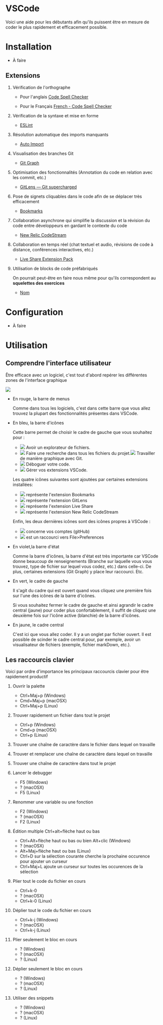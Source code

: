 # **VSCode**
Voici une aide pour les débutants afin qu'ils puissent être en mesure de coder le plus rapidement et efficacement possible.

# Installation
- À faire
## Extensions
1. Vérification de l'orthographe
   - Pour l'anglais [Code Spell Checker](https://marketplace.visualstudio.com/items?itemName=streetsidesoftware.code-spell-checker "cliquer sur ce lien")

   - Pour le Français [French - Code Spell Checker](https://marketplace.visualstudio.com/items?itemName=streetsidesoftware.code-spell-checker-french "cliquer sur ce lien")

2. Vérification de la syntaxe et mise en forme
   - [ESLint](https://marketplace.visualstudio.com/items?itemName=dbaeumer.vscode-eslint "cliquer sur ce lien")

3. Résolution automatique des imports manquants
   - [Auto Import](https://marketplace.visualstudio.com/items?itemName=steoates.autoimport "cliquer sur ce lien")

4. Visualisation des branches Git 
   - [Git Graph](https://marketplace.visualstudio.com/items?itemName=dbaeumer.vscode-eslint "cliquer sur ce lien")

5. Optimisation des fonctionnalités (Annotation du code en relation avec les commit, etc.)
   - [GitLens — Git supercharged](https://marketplace.visualstudio.com/items?itemName=eamodio.gitlens "cliquer sur ce lien")

6. Pose de signets cliquables dans le code afin de se déplacer très efficacement
   - [Bookmarks](https://marketplace.visualstudio.com/items?itemName=alefragnani.Bookmarks "cliquer sur ce lien")

7. Collaboration asynchrone qui simplifie la discussion et la révision du code entre développeurs en gardant le contexte du code
   - [New Relic CodeStream](https://marketplace.visualstudio.com/items?itemName=CodeStream.codestream "cliquer sur ce lien")

8. Collaboration en temps réel (chat textuel et audio, révisions de code à distance, conférences interactives, etc.)
   - [Live Share Extension Pack](https://marketplace.visualstudio.com/items?itemName=MS-vsliveshare.vsliveshare-pack "cliquer sur ce lien")

9. Utilisation de blocks de code préfabriqués
   
   On pourrait peut-être en faire nous même pour qu'ils correspondent au **squelettes des exercices**
   - [Nom](https:// "cliquer sur ce lien")

# Configuration
- À faire
# Utilisation
## Comprendre l'interface utilisateur
Être efficace avec un logiciel, c'est tout d'abord repérer les différentes zones de l'interface graphique

![](img/tutoVSCode/interfaceGeneraleVSCodeAvecCadres.png)
- En rouge, la barre de menus
  
  Comme dans tous les logiciels, c'est dans cette barre que vous allez trouvez la plupart des fonctionnalités présentes dans VSCode.
- En bleu, la barre d'icônes

  Cette barre permet de choisir le cadre de gauche que vous souhaitez pour :
   - ![](img/tutoVSCode/) Avoir un explorateur de fichiers.
   - ![](img/tutoVSCode/) Faire une recherche dans tous les fichiers du projet.![](img/tutoVSCode/) Travailler de manière graphique avec Git.
   - ![](img/tutoVSCode/) Déboguer votre code.
   - ![](img/tutoVSCode/) Gérer vos extensions VSCode.

  Les quatre icônes suivantes sont ajoutées par certaines extensions installées:
   - ![](img/tutoVSCode/) représente l'extension Bookmarks
   - ![](img/tutoVSCode/) représente l'extension GitLens
   - ![](img/tutoVSCode/) représente l'extension Live Share
   - ![](img/tutoVSCode/) représente l'extension New Relic CodeStream
  
  Enfin, les deux dernières icônes sont des icônes propres à VSCode :
   - ![](img/tutoVSCode/) concerne vos comptes (gitHub)
   - ![](img/tutoVSCode/) est un raccourci vers File>Preferences


- En violet,la barre d'état
  
  Comme la barre d'icônes, la barre d'état est très importante car VSCode donne beaucoup de renseignements (Branche sur laquelle vous vous trouvez, type de fichier sur lequel vous codez, etc.) dans celle-ci. De plus, certaines extensions (Git Graph) y place leur raccourci. Etc.


- En vert, le cadre de gauche

   Il s'agit du cadre qui est ouvert quand vous cliquez une première fois sur l'une des icônes de la barre d'icônes.

   Si vous souhaitez fermer le cadre de gauche et ainsi agrandir le cadre central (jaune) pour coder plus confortablement, il suffit de cliquez une deuxième fois sur l'icône active (blanchie) de la barre d'icônes.

- En jaune, le cadre central

   C'est ici que vous allez coder. Il y a un onglet par fichier ouvert. Il est possible de scinder le cadre central pour, par exemple, avoir un visualisateur de fichiers (exemple, fichier markDown, etc.).
## Les raccourcis clavier
Voici par ordre d'importance les principaux raccourcis clavier pour être rapidement productif

1. Ouvrir la palette
   - Ctrl+Maj+p (Windows)
   - Cmd+Maj+p (macOSX)
   - Ctrl+Maj+p (Linux)
2. Trouver rapidement un fichier dans tout le projet
   - Ctrl+p (Windows)
   - Cmd+p (macOSX)
   - Ctrl+p (Linux)
3. Trouver une chaîne de caractère dans le fichier dans lequel on travaille
4. Trouver et remplacer une chaîne de caractère dans lequel on travaille
5. Trouver une chaîne de caractère dans tout le projet
6. Lancer le debugger
   - F5 (Windows)
   - ? (macOSX)
   - F5 (Linux)
7. Renommer une variable ou une fonction
   - F2 (Windows)
   - ? (macOSX)
   - F2 (Linux)
8. Édition multiple Ctrl+alt+flèche haut ou bas
   - Ctrl+Alt+flèche haut ou bas ou bien Alt+clic (Windows)
   - ? (macOSX)
   - Alt+Maj+flèche haut ou bas (Linux)
   - Ctrl+D sur la sélection courante cherche la prochaine occurence pour ajouter un curseur
   - Ctrl+Maj+L ajoute un curseur sur toutes les occurences de la sélection

9. Plier tout le code du fichier en cours
   - Ctrl+k-0
   - ? (macOSX)
   - Ctrl+k-0 (Linux)
10. Déplier tout le code du fichier en cours
    - Ctrl+k-j (Windows)
    - ? (macOSX)
    - Ctrl+k-j (Linux)
11. Plier seulement le bloc en cours
    - ? (Windows)
    - ? (macOSX)
    - ? (Linux)
12. Déplier seulement le bloc en cours
    - ? (Windows)
    - ? (macOSX)
    - ? (Linux)
13. Utiliser des snippets
    - ? (Windows)
    - ? (macOSX)
    - ? (Linux)

